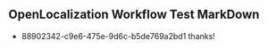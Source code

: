 ## OpenLocalization Workflow Test MarkDown
* 88902342-c9e6-475e-9d6c-b5de769a2bd1 thanks!

<!--HONumber=Jul16_HO2-->


